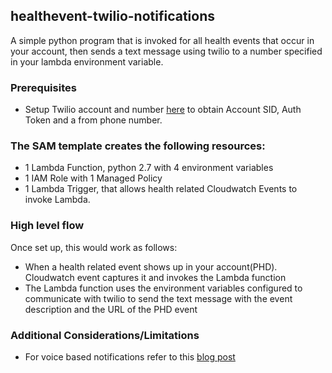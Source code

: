 ## healthevent-twilio-notifications

A simple python program that is invoked for all health events that occur in your account, then sends a text message using twilio to a number specified in your lambda environment variable. 


### Prerequisites
- Setup Twilio account and number [here](http://twilio.com/user/account) to obtain Account SID, Auth Token and a from phone number.

### The SAM template creates the following resources:
- 1 Lambda Function, python 2.7 with 4 environment variables
- 1 IAM Role with 1 Managed Policy
- 1 Lambda Trigger, that allows health related Cloudwatch Events to invoke Lambda.



### High level flow
Once set up, this would work as follows:

- When a health related event shows up in your account(PHD). Cloudwatch event captures it and invokes the Lambda function
- The Lambda function uses the environment variables configured to communicate with twilio to send the text message with the event description and the URL of the PHD event


### Additional Considerations/Limitations

- For voice based notifications refer to this [blog post](https://aws.amazon.com/blogs/ai/phone-call-alerts-on-aws-account-security-events-using-amazon-polly)


